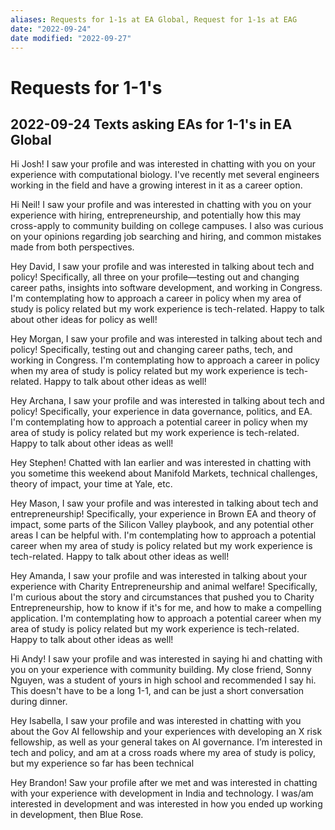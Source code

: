 ```yaml
---
aliases: Requests for 1-1s at EA Global, Request for 1-1s at EAG
date: "2022-09-24"
date modified: "2022-09-27"
---
```


# Requests for 1-1's

## 2022-09-24 Texts asking EAs for 1-1's in EA Global
Hi Josh! I saw your profile and was interested in chatting with you on your experience with computational biology. I've recently met several engineers working in the field and have a growing interest in it as a career option.

Hi Neil! I saw your profile and was interested in chatting with you on your experience with hiring, entrepreneurship, and potentially how this may cross-apply to community building on college campuses. I also was curious on your opinions regarding job searching and hiring, and common mistakes made from both perspectives.

Hey David, I saw your profile and was interested in talking about tech and policy! Specifically, all three on your profile—testing out and changing career paths, insights into software development, and working in Congress. I'm contemplating how to approach a career in policy when my area of study is policy related but my work experience is tech-related. Happy to talk about other ideas for policy as well!

Hey Morgan, I saw your profile and was interested in talking about tech and policy! Specifically, testing out and changing career paths, tech, and working in Congress. I'm contemplating how to approach a career in policy when my area of study is policy related but my work experience is tech-related. Happy to talk about other ideas as well!

Hey Archana, I saw your profile and was interested in talking about tech and policy! Specifically, your experience in data governance, politics, and EA. I'm contemplating how to approach a potential career in policy when my area of study is policy related but my work experience is tech-related. Happy to talk about other ideas as well!

Hey Stephen! Chatted with Ian earlier and was interested in chatting with you sometime this weekend about Manifold Markets, technical challenges, theory of impact, your time at Yale, etc.

Hey Mason, I saw your profile and was interested in talking about tech and entrepreneurship! Specifically, your experience in Brown EA and theory of impact, some parts of the Silicon Valley playbook, and any potential other areas I can be helpful with. I'm contemplating how to approach a potential career when my area of study is policy related but my work experience is tech-related. Happy to talk about other ideas as well!

Hey Amanda, I saw your profile and was interested in talking about your experience with Charity Entrepreneurship and animal welfare! Specifically, I'm curious about the story and circumstances that pushed you to Charity Entrepreneurship, how to know if it's for me, and how to make a compelling application. I'm contemplating how to approach a potential career when my area of study is policy related but my work experience is tech-related. Happy to talk about other ideas as well!

Hi Andy! I saw your profile and was interested in saying hi and chatting with you on your experience with community building. My close friend, Sonny Nguyen, was a student of yours in high school and recommended I say hi. This doesn't have to be a long 1-1, and can be just a short conversation during dinner.

Hey Isabella, I saw your profile and was interested in chatting with you about the Gov AI fellowship and your experiences with developing an X risk fellowship, as well as your general takes on AI governance. I’m interested in tech and policy, and am at a cross roads where my area of study is policy, but my experience so far has been technical

Hey Brandon! Saw your profile after we met and was interested in chatting with your experience with development in India and technology. I was/am interested in development and was interested in how you ended up working in development, then Blue Rose.
